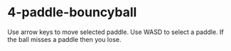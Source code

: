 # 4-paddle-bouncyball
Use arrow keys to move selected paddle.
Use WASD to select a paddle.
If the ball misses a paddle then you lose.
